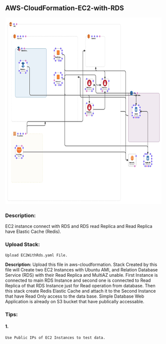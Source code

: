 ## AWS-CloudFormation-EC2-with-RDS


<img src= "https://github.com/sikandarqaisar/aws-cloudformation-EC2-with-RDS/blob/master/template.jpg" width="600" height="600">







### Description:
EC2 instance connect with RDS and RDS read Replica and Read Replica have Elastic Cache (Redis).


### Upload Stack:
~~~
Upload EC2WithRds.yaml File.
~~~

**Description:**
Upload this file in aws-cloudformation. Stack Created by this file will Create two EC2 Instances with Ubuntu AMI, and Relation Database Service (RDS) with their Read Replica and MultiAZ unable. First Instance is connected to main RDS Instance and second one is connected to Read Replica of that RDS Instance just for Read operation from database. Then this stack create Redis Elastic Cache and attach it to the Second Instance that have Read Only access to the data base. Simple Database Web Application is already on S3 bucket that have publically accessable.    




### Tips:
#### 1.
~~~
Use Public IPs of EC2 Instances to test data. 
~~~
